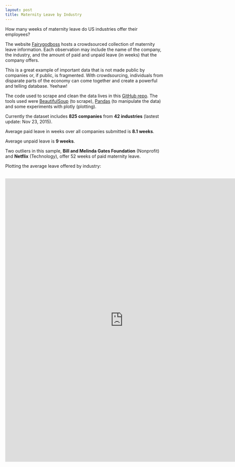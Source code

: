 ```yaml
---
layout: post
title: Maternity Leave by Industry
---
```


How many weeks of maternity leave do US industries offer their employees?

The website <a href = "https://fairygodboss.com/maternity-leave-resource-center" target="_blank">Fairygodboss</a> hosts a crowdsourced collection of maternity leave information. Each observation may include the name of the company, the industry, and the amount of paid and unpaid leave (in weeks) that the company offers.

This is a great example of important data that is not made public by companies or, if public, is fragmented. With crowdsourcing, individuals from disparate parts of the economy can come together and create a powerful and telling database. Yeehaw!

The code used to scrape and clean the data lives in this <a href = "https://github.com/cgerson/maternity-leave" target="_blank">GitHub repo</a>. The tools used were <a href="http://www.crummy.com/software/BeautifulSoup/">BeautifulSoup</a> (to scrape), <a href="http://pandas.pydata.org/">Pandas</a> (to manipulate the data) and some experiments with plotly (plotting).

Currently the dataset includes <b>825 companies</b> from <b>42 industries</b> (lastest update: Nov 23, 2015).

Average paid leave in weeks over all companies submitted is <b>8.1 weeks</b>.

Average unpaid leave is <b>9 weeks</b>.

Two outliers in this sample, <b>Bill and Melinda Gates Foundation</b> (Nonprofit) and <b>Netflix</b> (Technology), offer 52 weeks of paid maternity leave. 

Plotting the average leave offered by industry:
<br><br>
<iframe width="750" height="900" frameborder="0" scrolling="no" src="https://plot.ly/~cgerson/60.embed"></iframe>